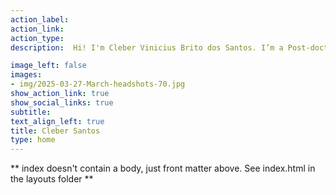 ```yaml
---
action_label:
action_link:
action_type:
description:  Hi! I'm Cleber Vinicius Brito dos Santos. I’m a Post-doctoral research associate at the [Ko Lab](https://ko-laboratory.github.io/site/) at the Yale School of Public Health under [Albert Ko’s](https://scholar.google.com/citations?user=mdSJ75MAAAAJ&hl=en&oi=ao) supervision. Currently, we are interested in (1) evaluating the effectiveness of the deployment of Wolbachia-infected Aedes aegypti mosquitoes in reducing the incidence of dengue identified by passive public health surveillance in Belo Horizonte (Brazil); and (2) estimating the spatiotemporal clustering of arboviral cases in Belo Horizonte. I hold an MSc and a PhD in Epidemiology at the [Instituto de Medicina Social](https://www.ims.uerj.br) at the [State University of Rio de Janeiro (UERJ)](https://www.uerj.br), under the joint supervision of [Cláudio José Struchiner](https://scholar.google.com/citations?user=kVh9mCwAAAAJ&hl=pt-BR&oi=ao) and [Guilherme Loureiro Werneck](https://scholar.google.com/citations?user=UK-Di5gAAAAJ&hl=pt-BR&oi=ao). My main interest lies in infectious disease dynamics and their determinants, especially zoonosis, vector-borne and air-borne diseases. 

image_left: false
images:
- img/2025-03-27-March-headshots-70.jpg
show_action_link: true
show_social_links: true
subtitle:
text_align_left: true
title: Cleber Santos
type: home
---
```


** index doesn't contain a body, just front matter above.
See index.html in the layouts folder **
